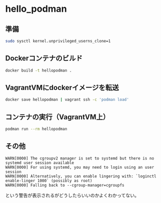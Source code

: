# hello_podman

## 準備

```sh
sudo sysctl kernel.unprivileged_userns_clone=1
```

## Dockerコンテナのビルド

```sh
docker build -t hellopodman .
```

## VagrantVMにdockerイメージを転送

```sh
docker save hellopodman | vagrant ssh -c 'podman load'
```

## コンテナの実行（VagrantVM上）

```sh
podman run --rm hellopodman
```

## その他

```
WARN[0000] The cgroupv2 manager is set to systemd but there is no systemd user session available
WARN[0000] For using systemd, you may need to login using an user session
WARN[0000] Alternatively, you can enable lingering with: `loginctl enable-linger 1000` (possibly as root)
WARN[0000] Falling back to --cgroup-manager=cgroupfs
```

という警告が表示されるがどうしたらいいのかよくわかってない。
